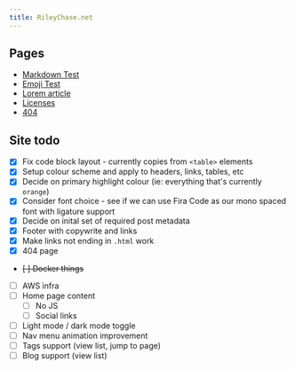 ```yaml
---
title: RileyChase.net
---
```


## Pages

- [Markdown Test](/markdown_test.html)
- [Emoji Test](/emoji_test.html)
- [Lorem article](/lorem_article.html)
- [Licenses](/licenses.html)
- [404](/404.html)

## Site todo

- [x] Fix code block layout - currently copies from `<table>` elements
- [x] Setup colour scheme and apply to headers, links, tables, etc
- [x] Decide on primary highlight colour (ie: everything that's currently `orange`)
- [x] Consider font choice - see if we can use Fira Code as our mono spaced font with ligature support
- [x] Decide on inital set of required post metadata
- [x] Footer with copywrite and links
- [x] Make links not ending in `.html` work
- [x] 404 page
- ~~[ ] Docker things~~
- [ ] AWS infra
- [ ] Home page content
  - [ ] No JS
  - [ ] Social links
- [ ] Light mode / dark mode toggle
- [ ] Nav menu animation improvement
- [ ] Tags support (view list, jump to page)
- [ ] Blog support (view list)
